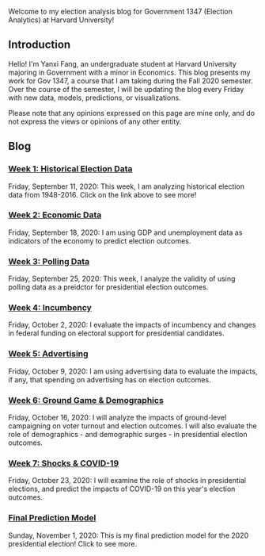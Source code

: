 Welcome to my election analysis blog for Government 1347 (Election Analytics) at Harvard University!

## Introduction
Hello! I'm Yanxi Fang, an undergraduate student at Harvard University majoring in Government with a minor in Economics. This blog presents my work for Gov 1347, a course that I am taking during the Fall 2020 semester. Over the course of the semester, I will be updating the blog every Friday with new data, models, predictions, or visualizations.

Please note that any opinions expressed on this page are mine only, and do not express the views or opinions of any other entity.

## Blog

### [Week 1: Historical Election Data](https://yanxifang.github.io/Gov-1347/2020/09/11/Week-One-Predictions.html)
Friday, September 11, 2020: This week, I am analyzing historical election data from 1948-2016. Click on the link above to see more!

### [Week 2: Economic Data](https://yanxifang.github.io/Gov-1347/2020/09/18/Week-Two-Predictions.html)
Friday, September 18, 2020: I am using GDP and unemployment data as indicators of the economy to predict election outcomes.

### [Week 3: Polling Data](https://yanxifang.github.io/Gov-1347/2020/09/25/Week-Three-Predictions.html)
Friday, September 25, 2020: This week, I analyze the validity of using polling data as a preidctor for presidential election outcomes.

### [Week 4: Incumbency](https://yanxifang.github.io/Gov-1347/2020/10/02/Week-Four-Predictions.html)
Friday, October 2, 2020: I evaluate the impacts of incumbency and changes in federal funding on electoral support for presidential candidates.

### [Week 5: Advertising](https://yanxifang.github.io/Gov-1347/2020/10/09/Week-Five-Predictions.html)
Friday, October 9, 2020: I am using advertising data to evaluate the impacts, if any, that spending on advertising has on election outcomes.

### [Week 6: Ground Game & Demographics](https://yanxifang.github.io/Gov-1347/2020/10/16/Week-Six-Predictions.html)
Friday, October 16, 2020: I will analyze the impacts of ground-level campaigning on voter turnout and election outcomes. I will also evaluate the role of demographics - and demographic surges - in presidential election outcomes.

### [Week 7: Shocks & COVID-19](https://yanxifang.github.io/Gov-1347/2020/10/23/Week-Seven-Predictions.html)
Friday, October 23, 2020: I will examine the role of shocks in presidential elections, and predict the impacts of COVID-19 on this year's election outcomes.

### [Final Prediction Model](https://yanxifang.github.io/Gov-1347/2020/11/01/Final-Prediction-Model.html)
Sunday, November 1, 2020: This is my final prediction model for the 2020 presidential election! Click to see more.
